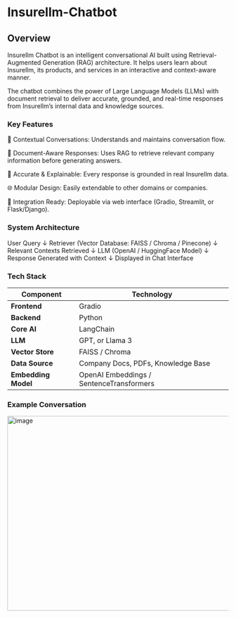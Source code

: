 # Insurellm-Chatbot

 ## Overview

Insurellm Chatbot is an intelligent conversational AI built using Retrieval-Augmented Generation (RAG) architecture.
It helps users learn about Insurellm, its products, and services in an interactive and context-aware manner.

The chatbot combines the power of Large Language Models (LLMs) with document retrieval to deliver accurate, grounded, and real-time responses from Insurellm’s internal data and knowledge sources.

### Key Features

💬 Contextual Conversations: Understands and maintains conversation flow.

📄 Document-Aware Responses: Uses RAG to retrieve relevant company information before generating answers.

🔎 Accurate & Explainable: Every response is grounded in real Insurellm data.

🌐 Modular Design: Easily extendable to other domains or companies.

🧩 Integration Ready: Deployable via web interface (Gradio, Streamlit, or Flask/Django).

### System Architecture

User Query
    ↓
Retriever (Vector Database: FAISS / Chroma / Pinecone)
    ↓
Relevant Contexts Retrieved
    ↓
LLM (OpenAI / HuggingFace Model)
    ↓
Response Generated with Context
    ↓
Displayed in Chat Interface

### Tech Stack

| Component           | Technology                               |
| ------------------- | ---------------------------------------- |
| **Frontend**        | Gradio                       |
| **Backend**         | Python                                   |
| **Core AI**         | LangChain                 |
| **LLM**             | GPT, or Llama 3                 |
| **Vector Store**    | FAISS / Chroma                 |
| **Data Source**     | Company Docs, PDFs, Knowledge Base       |
| **Embedding Model** | OpenAI Embeddings / SentenceTransformers |

### Example Conversation

<img width="764" height="443" alt="image" src="https://github.com/user-attachments/assets/7c444b72-d677-4b43-b98d-ae1db748ed13" />






